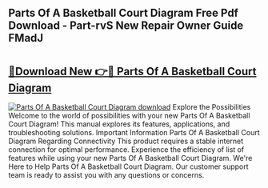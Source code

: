 ## Parts Of A Basketball Court Diagram Free Pdf Download - Part-rvS New Repair Owner Guide FMadJ

# <h2><a href="http://dfn4g2.blite.top/?on=Parts+Of+A+Basketball+Court+Diagram">🔗Download New 👉🔴 Parts Of A Basketball Court Diagram</a></h2>

[![Parts Of A Basketball Court Diagram download](https://i.imgur.com/lujVjoI.png)](http://dfn4g2.blite.top/?on=Parts+Of+A+Basketball+Court+Diagram)
Explore the Possibilities Welcome to the world of possibilities with your new Parts Of A Basketball Court Diagram! This manual explores its features, applications, and troubleshooting solutions. Important Information Parts Of A Basketball Court Diagram Regarding Connectivity This product requires a stable internet connection for optimal performance. Experience the efficiency of list of features while using your new Parts Of A Basketball Court Diagram. We're Here to Help Parts Of A Basketball Court Diagram. Our customer support team is ready to assist you with any questions or concerns.
